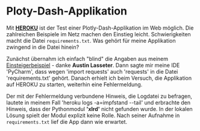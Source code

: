 # Ploty-Dash-Applikation
Mit [**HEROKU**](https://www.heroku.com) ist der Test einer Plotly-Dash-Applikation im Web möglich. Die zahlreichen Beispiele im Netz machen den Einstieg leicht. Schwierigkeiten macht die Datei `requirements.txt`. Was gehört für meine Applikation zwingend in die Datei hinein? 

Zunächst übernahm ich einfach "blind" die Angaben aus meinem [Einsteigerbeispiel](https://medium.com/@austinlasseter/how-to-deploy-a-simple-plotly-dash-app-to-heroku-622a2216eb73) - danke **Austin Lasseter**. Dann sagte mir meine IDE 'PyCharm', dass  wegen 'import requests' auch 'requests' in die Datei 'requirements.txt' gehört. Danach erhielt ich beim Versuch, die Applikation auf HEROKU zu starten, weiterhin eine Fehlermeldung.
 
Der mit der Fehlermeldung verbundene Hinweis, die Logdatei zu befragen, lautete in meinem Fall 'heroku logs -a=impfstand --tail' und erbrachte den Hinweis, dass der Pythonmodul **'xlrd'** nicht gefunden wurde. In der lokalen Lösung spielt der Modul explizit keine Rolle. Nach seiner Aufnahme in `requirements.txt` lief die App dann wie erwartet.
